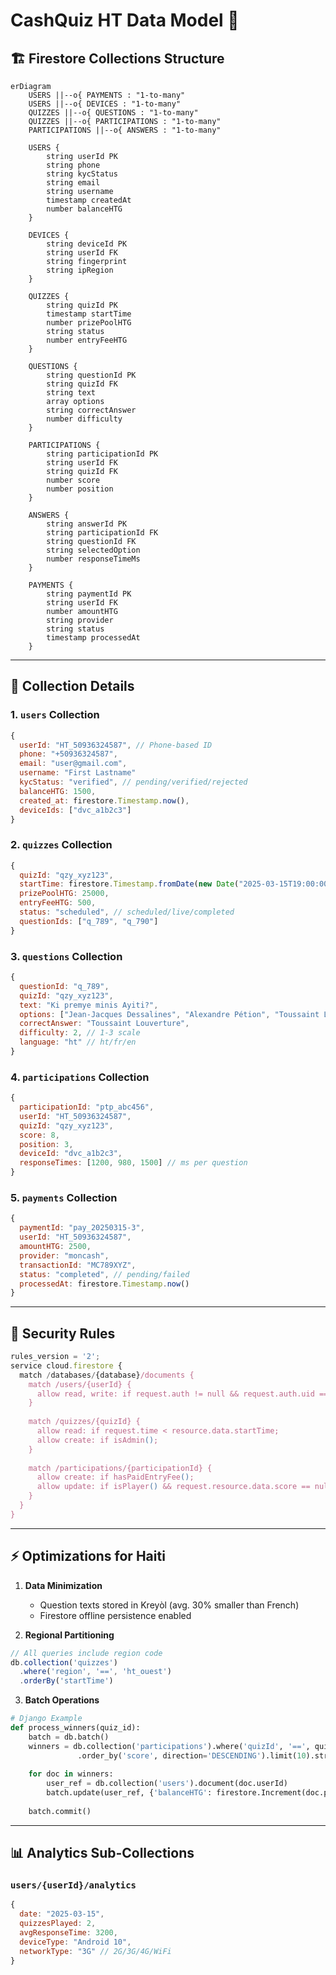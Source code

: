 # CashQuiz HT Data Model 🔢

## 🏗 Firestore Collections Structure

```mermaid
erDiagram
    USERS ||--o{ PAYMENTS : "1-to-many"
    USERS ||--o{ DEVICES : "1-to-many"
    QUIZZES ||--o{ QUESTIONS : "1-to-many"
    QUIZZES ||--o{ PARTICIPATIONS : "1-to-many"
    PARTICIPATIONS ||--o{ ANSWERS : "1-to-many"

    USERS {
        string userId PK
        string phone
        string kycStatus
        string email
        string username
        timestamp createdAt
        number balanceHTG
    }
    
    DEVICES {
        string deviceId PK
        string userId FK
        string fingerprint
        string ipRegion
    }
    
    QUIZZES {
        string quizId PK
        timestamp startTime
        number prizePoolHTG
        string status
        number entryFeeHTG
    }
    
    QUESTIONS {
        string questionId PK
        string quizId FK
        string text
        array options
        string correctAnswer
        number difficulty
    }
    
    PARTICIPATIONS {
        string participationId PK
        string userId FK
        string quizId FK
        number score
        number position
    }
    
    ANSWERS {
        string answerId PK
        string participationId FK
        string questionId FK
        string selectedOption
        number responseTimeMs
    }
    
    PAYMENTS {
        string paymentId PK
        string userId FK
        number amountHTG
        string provider
        string status
        timestamp processedAt
    }
```

---

## 📝 Collection Details

### 1. `users` Collection
```javascript
{
  userId: "HT_50936324587", // Phone-based ID
  phone: "+50936324587",
  email: "user@gmail.com",
  username: "First Lastname"
  kycStatus: "verified", // pending/verified/rejected
  balanceHTG: 1500,
  created_at: firestore.Timestamp.now(),
  deviceIds: ["dvc_a1b2c3"]
}
```

### 2. `quizzes` Collection
```javascript
{
  quizId: "qzy_xyz123",
  startTime: firestore.Timestamp.fromDate(new Date("2025-03-15T19:00:00")),
  prizePoolHTG: 25000,
  entryFeeHTG: 500,
  status: "scheduled", // scheduled/live/completed
  questionIds: ["q_789", "q_790"]
}
```

### 3. `questions` Collection
```javascript
{
  questionId: "q_789",
  quizId: "qzy_xyz123",
  text: "Ki premye minis Ayiti?",
  options: ["Jean-Jacques Dessalines", "Alexandre Pétion", "Toussaint Louverture"],
  correctAnswer: "Toussaint Louverture",
  difficulty: 2, // 1-3 scale
  language: "ht" // ht/fr/en
}
```

### 4. `participations` Collection
```javascript
{
  participationId: "ptp_abc456",
  userId: "HT_50936324587",
  quizId: "qzy_xyz123",
  score: 8,
  position: 3,
  deviceId: "dvc_a1b2c3",
  responseTimes: [1200, 980, 1500] // ms per question
}
```

### 5. `payments` Collection
```javascript
{
  paymentId: "pay_20250315-3",
  userId: "HT_50936324587",
  amountHTG: 2500,
  provider: "moncash",
  transactionId: "MC789XYZ",
  status: "completed", // pending/failed
  processedAt: firestore.Timestamp.now()
}
```

---

## 🔐 Security Rules

```javascript
rules_version = '2';
service cloud.firestore {
  match /databases/{database}/documents {
    match /users/{userId} {
      allow read, write: if request.auth != null && request.auth.uid == userId;
    }
    
    match /quizzes/{quizId} {
      allow read: if request.time < resource.data.startTime;
      allow create: if isAdmin();
    }
    
    match /participations/{participationId} {
      allow create: if hasPaidEntryFee();
      allow update: if isPlayer() && request.resource.data.score == null;
    }
  }
}
```

---

## ⚡ Optimizations for Haiti

1. **Data Minimization**
   - Question texts stored in Kreyòl (avg. 30% smaller than French)
   - Firestore offline persistence enabled

2. **Regional Partitioning**
```javascript
// All queries include region code
db.collection('quizzes')
  .where('region', '==', 'ht_ouest')
  .orderBy('startTime')
```

3. **Batch Operations**
```python
# Django Example
def process_winners(quiz_id):
    batch = db.batch()
    winners = db.collection('participations').where('quizId', '==', quiz_id)
               .order_by('score', direction='DESCENDING').limit(10).stream()
    
    for doc in winners:
        user_ref = db.collection('users').document(doc.userId)
        batch.update(user_ref, {'balanceHTG': firestore.Increment(doc.prize)})
    
    batch.commit()
```

---

## 📊 Analytics Sub-Collections

### `users/{userId}/analytics`
```javascript
{
  date: "2025-03-15",
  quizzesPlayed: 2,
  avgResponseTime: 3200,
  deviceType: "Android 10",
  networkType: "3G" // 2G/3G/4G/WiFi
}
```
